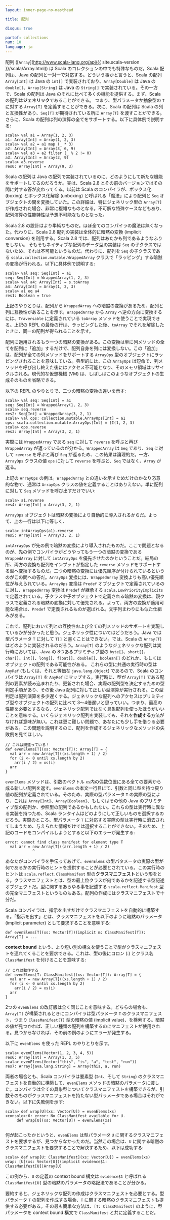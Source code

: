 ```yaml
---
layout: inner-page-no-masthead

title: 配列

disqus: true

partof: collections
num: 10
language: ja
---
```


配列 ([`Array`](http://www.scala-lang.org/api/{{ site.scala-version }}/scala/Array.html)) は Scala のコレクションの中でも特殊なものだ。Scala 配列は、Java の配列と一対一で対応する。どういう事かと言うと、Scala の配列 `Array[Int]` は Java の `int[]` で実装されており、`Array[Double]` は Java の `double[]`、`Array[String]` は Java の `String[]` で実装されている。その一方で、Scala の配列は Java のそれに比べて多くの機能を提供する。まず、Scala の配列は**ジェネリック**であることができる。 つまり、型パラメータか抽象型の `T` に対する `Array[T]` を定義することができる。次に、Scala の配列は Scala の列と互換性があり、`Seq[T]` が期待されている所に `Array[T]` を渡すことができる。さらに、Scala の配列は列の演算の全てをサポートする。以下に具体例で説明する:

    scala> val a1 = Array(1, 2, 3)
    a1: Array[Int] = Array(1, 2, 3)
    scala> val a2 = a1 map (_ * 3)
    a2: Array[Int] = Array(3, 6, 9)
    scala> val a3 = a2 filter (_ % 2 != 0)
    a3: Array[Int] = Array(3, 9)
    scala> a3.reverse
    res0: Array[Int] = Array(9, 3)

Scala の配列は Java の配列で実装されているのに、どのようにして新たな機能をサポートしてるのだろうか。実は、Scala 2.8 とその前のバージョンではその問に対する答が変わってくる。以前は Scala のコンパイラが、ボックス化 (boxing) とボックス化解除 (unboxing) と呼ばれる「魔法」により配列と `Seq` オブジェクトの間を変換していた。この詳細は、特にジェネリック型の `Array[T]` が作成された場合、非常に複雑なものとなる。不可解な特殊ケースなどもあり、配列演算の性能特性は予想不可能なものとなった。

Scala 2.8 の設計はより単純なものだ。ほぼ全てのコンパイラの魔法は無くなった。代わりに、Scala 2.8 配列の実装は全体的に暗黙の変換 (implicit conversion) を利用する。Scala 2.8 では、配列はあたかも列であるようなふりをしない。 そもそもネイティブな配列のデータ型の実装は `Seq` の子クラスではないため、それは不可能というものだ。代わりに、配列を `Seq` の子クラスである `scala.collection.mutable.WrappedArray` クラスで「ラッピング」する暗黙の変換が行われる。以下に具体例で説明する:

    scala> val seq: Seq[Int] = a1
    seq: Seq[Int] = WrappedArray(1, 2, 3)
    scala> val a4: Array[Int] = s.toArray
    a4: Array[Int] = Array(1, 2, 3)
    scala> a1 eq a4
    res1: Boolean = true

上記のやりとりは、配列から `WrappedArray` への暗黙の変換があるため、配列と列に互換性があることを示す。`WrappedArray` から `Array` へ逆の方向に変換するには、`Traversable` に定義されている `toArray` メソッドを使うことで実現できる。上記の REPL の最後の行は、ラッピングした後、`toArray` でそれを解除したときに、同一の配列が得られることを示す。

配列に適用されるもう一つの暗黙の変換がある。この変換は単に列メソッドの全てを配列に「追加」するだけで、配列自身を列には変換しない。この「追加」は、配列が全ての列メソッドをサポートする `ArrayOps` 型のオブジェクトにラッピングされることを意味している。典型的には、この `ArrayOps` は短命で、列メソッドを呼び出し終えた後にはアクセス不可能となり、そのメモリ領域はリサイクルされる。現代的な仮想機械 (VM) は、しばしばこのようなオブジェクトの生成そのものを省略できる。

以下の REPL のやりとりで、二つの暗黙の変換の違いを示す:

    scala> val seq: Seq[Int] = a1
    seq: Seq[Int] = WrappedArray(1, 2, 3)
    scala> seq.reverse
    res2: Seq[Int] = WrappedArray(3, 2, 1)
    scala> val ops: collection.mutable.ArrayOps[Int] = a1
    ops: scala.collection.mutable.ArrayOps[Int] = [I(1, 2, 3)
    scala> ops.reverse
    res3: Array[Int] = Array(3, 2, 1)

実際には `WrappedArray` である `seq` に対して `reverse` を呼ぶと再び `WrappedArray` が返っているのが分かる。`WrappedArray` は `Seq` であり、`Seq` に対して `reverse` を呼ぶと再び `Seq` が返るため、この結果は論理的だ。一方、`ArrayOps` クラスの値 `ops` に対して `reverse` を呼ぶと、`Seq` ではなく、`Array` が返る。

上記の `ArrayOps` の例は。`WrappedArray` との違いを示すためだけのかなり恣意的な物で、通常は `ArrayOps` クラスの値を定義することはありえない。単に配列に対して `Seq` メソッドを呼び出すだけでいい:

    scala> a1.reverse
    res4: Array[Int] = Array(3, 2, 1)

`ArrayOps` オブジェクトは暗黙の変換により自動的に導入されるからだ。よって、上の一行は以下に等しく、

    scala> intArrayOps(a1).reverse
    res5: Array[Int] = Array(3, 2, 1)

`intArrayOps` が先の例で暗黙の変換により導入されたものだ。ここで問題となるのが、先の例でコンパイラがどうやってもう一つの暗黙の変換である `WrappedArray` に対して `intArrayOps` を優先させたのかということだ。結局の所、両方の変換も配列をインプットが指定した `reverse` メソッドをサポートする型へ変換するものだ。二つの暗黙の変換には優先順序が付けられているというのがこの問への答だ。`ArrayOps` 変換には、`WrappedArray` 変換よりも高い優先順位が与えられている。`ArrayOps` 変換は `Predef` オブジェクトで定義されているのに対し、`WrappedArray` 変換は
`Predef` が継承する `scala.LowPriorityImplicits` で定義されている。子クラスや子オブジェクトで定義される暗黙の変換は、親クラスで定義される暗黙の変換に対して優先される。よって、両方の変換が適用可能な場合は、`Predef`
で定義されるものが選ばれる。文字列まわりにも似た仕組みがある。

これで、配列において列との互換性および全ての列メソッドのサポートを実現しているかが分かったと思う。ジェネリック性についてはどうだろう。Java では型パラメータ `T` に対して `T[]` と書くことはできない。では、Scala の `Array[T]` はどのように実装されるのだろう。`Array[T]` のようなジェネリックな配列は実行時においては、Java の 8つあるプリミティブ型の
`byte[]`、`short[]`、`char[]`、`int[]`、`long[]`、`float[]`、`double[]`、`boolean[]` のどれか、もしくはオブジェクトの配列である可能性がある。 これらの型に共通の実行時の型は `AnyRef` (もしくは、それと等価な `java.lang.Object`) であるので、Scala のコンパイラは `Array[T]` を `AnyRef` にマップする。実行時に、型が `Array[T]` である配列の要素が読み込まれたり、更新された場合、実際の配列型を決定するための型判定手順があり、その後 Java 配列に対して正しい型演算が実行される。この型判定は配列演算を多少遅くする。ジェネリックな配列へのアクセスはプリミティブ型やオブジェクトの配列に比べて 3〜4倍遅いと思っていい。つまり、最高の性能を必要とするなら、ジェネリック配列ではなく具象配列を使ったほうがいいことを意味する。いくらジェネリック配列を実装しても、それを**作成する**方法がなければ意味が無い。これは更に難しい問題で、あなたにも少し手を借りる必要がある。この問題を説明するのに、配列を作成するジェネリックなメソッドの失敗例を見てほしい。

    // これは間違っている！
    def evenElems[T](xs: Vector[T]): Array[T] = {
      val arr = new Array[T]((xs.length + 1) / 2)
      for (i <- 0 until xs.length by 2)
        arr(i / 2) = xs(i)
      arr
    }

`evenElems` メソッドは、引数のベクトル `xs`内の偶数位置にある全ての要素から成る新しい配列を返す。`evenElems` の本文一行目にて、引数と同じ型を持つ戻り値の配列が定義されている。そのため、実際の型パラメータ `T` の実際の型により、これは `Array[Int]`、`Array[Boolean]`、もしくはその他の Java のプリミティブ型の配列か、参照型の配列であるかもしれない。これらの型は実行時に異なる実装を持つため、Scala ランタイムはどのようにして正しいものを選択するのだろう。実際のところ、型パラメータ `T` に対応する実際の型は実行時に消去されてしまうため、与えられた情報だけでは選択することができない。そのため、上記のコードをコンパイルしようとすると以下のエラーが発生する:

    error: cannot find class manifest for element type T
      val arr = new Array[T]((arr.length + 1) / 2)
                ^

あなたがコンパイラを手伝ってあげて、`evenElems` の型パタメータの実際の型が何であるかの実行時のヒントを提供することが必要とされている。この実行時のヒントは `scala.reflect.ClassManifest`
型の**クラスマニフェスト**という形をとる。クラスマニフェストとは、型の最上位クラスが何であるかを記述する型記述オブジェクトだ。型に関するあらゆる事を記述する `scala.reflect.Manifest` 型の完全マニフェストというものもある。配列の作成にはクラスマニフェストで十分だ。

Scala コンパイラは、指示を出すだけでクラスマニフェストを自動的に構築する。「指示を出す」とは、クラスマニフェストを以下のように暗黙のパラメータ (implicit parameter) として要求することを意味する:

    def evenElems[T](xs: Vector[T])(implicit m: ClassManifest[T]): Array[T] = ...

**context bound** という、より短い別の構文を使うことで型がクラスマニフェストを連れてくることを要求できる。これは、型の後にコロン (:) とクラス名 `ClassManifest` を付けることを意味する:

    // これは動作する
    def evenElems[T: ClassManifest](xs: Vector[T]): Array[T] = {
      val arr = new Array[T]((xs.length + 1) / 2)
      for (i <- 0 until xs.length by 2)
        arr(i / 2) = xs(i)
      arr
    }

2つの `evenElems` の改訂版は全く同じことを意味する。どちらの場合も、`Array[T]` が構築されるときにコンパイラは型パラメータ `T` のクラスマニフェスト、つまり `ClassManifest[T]` 型の暗黙の値 (implicit value)、を検索する。暗黙の値が見つかれば、正しい種類の配列を構築するのにマニフェストが使用される。見つからなければ、その前の例のようにエラーが発生する。

以下に `evenElems` を使った REPL のやりとりを示す。

    scala> evenElems(Vector(1, 2, 3, 4, 5))
    res6: Array[Int] = Array(1, 3, 5)
    scala> evenElems(Vector("this", "is", "a", "test", "run"))
    res7: Array[java.lang.String] = Array(this, a, run)

両者の場合とも、Scala コンパイラは要素型 (`Int`、そして `String`) のクラスマニフェストを自動的に構築して、`evenElems` メソッドの暗黙のパラメータに渡した。コンパイラは全ての具象型についてクラスマニフェストを構築できるが、引数そのものがクラスマニフェストを持たない型パラメータである場合はそれができない。以下に失敗例を示す:

    scala> def wrap[U](xs: Vector[U]) = evenElems(xs)
    <console>:6: error: No ClassManifest available for U.
         def wrap[U](xs: Vector[U]) = evenElems(xs)
                                               ^

何が起こったかというと、`evenElems` は型パラメータ `U` に関するクラスマニフェストを要求するが、見つからなかったのだ。当然この場合は、`U` に関する暗黙のクラスマニフェストを要求することで解決するため、以下は成功する:

    scala> def wrap[U: ClassManifest](xs: Vector[U]) = evenElems(xs)
    wrap: [U](xs: Vector[U])(implicit evidence$1: ClassManifest[U])Array[U]

この例から、`U` の定義の context bound 構文は `evidence$1` と呼ばれる `ClassManifest[U]` 型の暗黙のパラメータの略記法であることが分かる。

要約すると、ジェネリックな配列の作成はクラスマニフェストを必要とする。型パラメータ `T` の配列を作成する場合、`T` に関する暗黙のクラスマニフェストも提供する必要がある。その最も簡単な方法は、`[T: ClassManifest]` のように、型パラメータを context bound 構文で `ClassManifest` と共に定義することだ。
